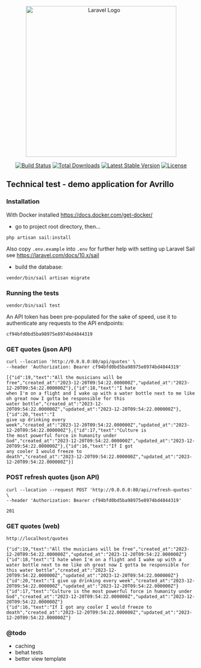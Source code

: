 <p align="center"><a href="https://laravel.com" target="_blank"><img src="https://raw.githubusercontent.com/laravel/art/master/logo-lockup/5%20SVG/2%20CMYK/1%20Full%20Color/laravel-logolockup-cmyk-red.svg" width="400" alt="Laravel Logo"></a></p>

<p align="center">
<a href="https://github.com/laravel/framework/actions"><img src="https://github.com/laravel/framework/workflows/tests/badge.svg" alt="Build Status"></a>
<a href="https://packagist.org/packages/laravel/framework"><img src="https://img.shields.io/packagist/dt/laravel/framework" alt="Total Downloads"></a>
<a href="https://packagist.org/packages/laravel/framework"><img src="https://img.shields.io/packagist/v/laravel/framework" alt="Latest Stable Version"></a>
<a href="https://packagist.org/packages/laravel/framework"><img src="https://img.shields.io/packagist/l/laravel/framework" alt="License"></a>
</p>

## Technical test - demo application for Avrillo

### Installation

With Docker installed https://docs.docker.com/get-docker/

* go to project root directory, then...

``php artisan sail:install``

Also copy `.env.example` into `.env`
for further help with setting up Laravel Sail see https://laravel.com/docs/10.x/sail

* build the database:

``vendor/bin/sail artisan migrate``

### Running the tests

``vendor/bin/sail test``

An API token has been pre-populated for the sake of speed, use it to authenticate any requests to the API endpoints:

``cf94bfd0bd5ba98975e8974bd4844319``

### GET quotes (json API)

```
curl --location 'http://0.0.0.0:80/api/quotes' \
--header 'Authorization: Bearer cf94bfd0bd5ba98975e8974bd4844319'

[{"id":19,"text":"All the musicians will be
free","created_at":"2023-12-20T09:54:22.000000Z","updated_at":"2023-12-20T09:54:22.000000Z"},{"id":18,"text":"I hate
when I'm on a flight and I wake up with a water bottle next to me like oh great now I gotta be responsible for this
water bottle","created_at":"2023-12-20T09:54:22.000000Z","updated_at":"2023-12-20T09:54:22.000000Z"},{"id":20,"text":"I
give up drinking every
week","created_at":"2023-12-20T09:54:22.000000Z","updated_at":"2023-12-20T09:54:22.000000Z"},{"id":17,"text":"Culture is
the most powerful force in humanity under
God","created_at":"2023-12-20T09:54:22.000000Z","updated_at":"2023-12-20T09:54:22.000000Z"},{"id":16,"text":"If I got
any cooler I would freeze to
death","created_at":"2023-12-20T09:54:22.000000Z","updated_at":"2023-12-20T09:54:22.000000Z"}]

```

### POST refresh quotes (json API)

```
curl --location --request POST 'http://0.0.0.0:80/api/refresh-quotes' \
--header 'Authorization: Bearer cf94bfd0bd5ba98975e8974bd4844319'

201

```

### GET quotes (web)

```
http://localhost/quotes

{"id":19,"text":"All the musicians will be free","created_at":"2023-12-20T09:54:22.000000Z","updated_at":"2023-12-20T09:54:22.000000Z"}
{"id":18,"text":"I hate when I'm on a flight and I wake up with a water bottle next to me like oh great now I gotta be responsible for this water bottle","created_at":"2023-12-20T09:54:22.000000Z","updated_at":"2023-12-20T09:54:22.000000Z"}
{"id":20,"text":"I give up drinking every week","created_at":"2023-12-20T09:54:22.000000Z","updated_at":"2023-12-20T09:54:22.000000Z"}
{"id":17,"text":"Culture is the most powerful force in humanity under God","created_at":"2023-12-20T09:54:22.000000Z","updated_at":"2023-12-20T09:54:22.000000Z"}
{"id":16,"text":"If I got any cooler I would freeze to death","created_at":"2023-12-20T09:54:22.000000Z","updated_at":"2023-12-20T09:54:22.000000Z"}

```

### @todo

* caching
* behat tests
* better view template
